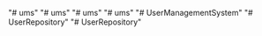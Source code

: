 "# ums" 
"# ums" 
"# ums" 
"# ums" 
"# UserManagementSystem" 
"# UserRepository" 
"# UserRepository" 
